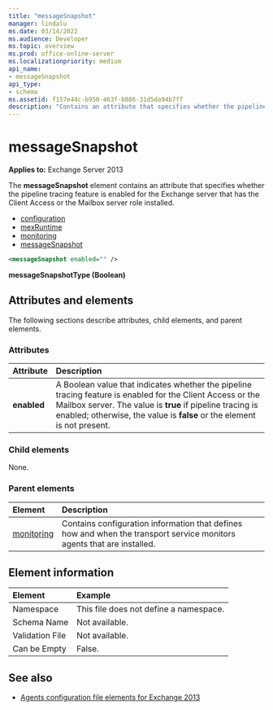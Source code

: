 ```yaml
---
title: "messageSnapshot"
manager: lindalu
ms.date: 03/14/2022
ms.audience: Developer
ms.topic: overview
ms.prod: office-online-server
ms.localizationpriority: medium
api_name:
- messageSnapshot
api_type:
- schema
ms.assetid: f157e44c-b950-463f-b086-31d5da94b7ff
description: "Contains an attribute that specifies whether the pipeline tracing feature is enabled for the Exchange server that has the Client Access or the Mailbox server role installed."
---
```


# messageSnapshot

**Applies to:** Exchange Server 2013
  
The **messageSnapshot** element contains an attribute that specifies whether the pipeline tracing feature is enabled for the Exchange server that has the Client Access or the Mailbox server role installed. 
  
- [configuration](configuration.md)  
- [mexRuntime](mexruntime.md) 
- [monitoring](monitoring.md) 
- [messageSnapshot](messagesnapshot.md)
  
```XML
<messageSnapshot enabled="" />
```

**messageSnapshotType (Boolean)**

## Attributes and elements

The following sections describe attributes, child elements, and parent elements.
  
### Attributes

|**Attribute**|**Description**|
|:-----|:-----|
|**enabled** <br/> |A Boolean value that indicates whether the pipeline tracing feature is enabled for the Client Access or the Mailbox server. The value is **true** if pipeline tracing is enabled; otherwise, the value is **false** or the element is not present.  <br/> |
   
### Child elements

None.
  
### Parent elements

|**Element**|**Description**|
|:-----|:-----|
|[monitoring](monitoring.md) <br/> |Contains configuration information that defines how and when the transport service monitors agents that are installed.  <br/> |
   
## Element information

| Element | Example |
|:-----|:-----|
|Namespace  <br/> |This file does not define a namespace.  <br/> |
|Schema Name  <br/> |Not available.  <br/> |
|Validation File  <br/> |Not available.  <br/> |
|Can be Empty  <br/> |False.  <br/> |
   
## See also

- [Agents configuration file elements for Exchange 2013](agents-configuration-file-elements-for-exchange-2013.md)

